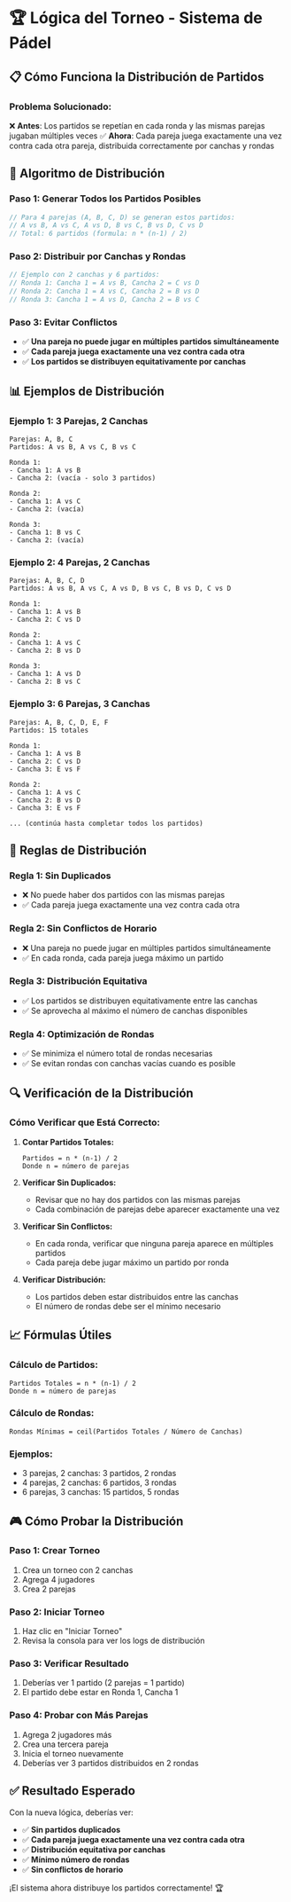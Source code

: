 # 🏆 Lógica del Torneo - Sistema de Pádel

## 📋 **Cómo Funciona la Distribución de Partidos**

### **Problema Solucionado:**

❌ **Antes**: Los partidos se repetían en cada ronda y las mismas parejas jugaban múltiples veces
✅ **Ahora**: Cada pareja juega exactamente una vez contra cada otra pareja, distribuida correctamente por canchas y rondas

## 🔄 **Algoritmo de Distribución**

### **Paso 1: Generar Todos los Partidos Posibles**

```javascript
// Para 4 parejas (A, B, C, D) se generan estos partidos:
// A vs B, A vs C, A vs D, B vs C, B vs D, C vs D
// Total: 6 partidos (formula: n * (n-1) / 2)
```

### **Paso 2: Distribuir por Canchas y Rondas**

```javascript
// Ejemplo con 2 canchas y 6 partidos:
// Ronda 1: Cancha 1 = A vs B, Cancha 2 = C vs D
// Ronda 2: Cancha 1 = A vs C, Cancha 2 = B vs D
// Ronda 3: Cancha 1 = A vs D, Cancha 2 = B vs C
```

### **Paso 3: Evitar Conflictos**

- ✅ **Una pareja no puede jugar en múltiples partidos simultáneamente**
- ✅ **Cada pareja juega exactamente una vez contra cada otra**
- ✅ **Los partidos se distribuyen equitativamente por canchas**

## 📊 **Ejemplos de Distribución**

### **Ejemplo 1: 3 Parejas, 2 Canchas**

```
Parejas: A, B, C
Partidos: A vs B, A vs C, B vs C

Ronda 1:
- Cancha 1: A vs B
- Cancha 2: (vacía - solo 3 partidos)

Ronda 2:
- Cancha 1: A vs C
- Cancha 2: (vacía)

Ronda 3:
- Cancha 1: B vs C
- Cancha 2: (vacía)
```

### **Ejemplo 2: 4 Parejas, 2 Canchas**

```
Parejas: A, B, C, D
Partidos: A vs B, A vs C, A vs D, B vs C, B vs D, C vs D

Ronda 1:
- Cancha 1: A vs B
- Cancha 2: C vs D

Ronda 2:
- Cancha 1: A vs C
- Cancha 2: B vs D

Ronda 3:
- Cancha 1: A vs D
- Cancha 2: B vs C
```

### **Ejemplo 3: 6 Parejas, 3 Canchas**

```
Parejas: A, B, C, D, E, F
Partidos: 15 totales

Ronda 1:
- Cancha 1: A vs B
- Cancha 2: C vs D
- Cancha 3: E vs F

Ronda 2:
- Cancha 1: A vs C
- Cancha 2: B vs D
- Cancha 3: E vs F

... (continúa hasta completar todos los partidos)
```

## 🎯 **Reglas de Distribución**

### **Regla 1: Sin Duplicados**

- ❌ No puede haber dos partidos con las mismas parejas
- ✅ Cada pareja juega exactamente una vez contra cada otra

### **Regla 2: Sin Conflictos de Horario**

- ❌ Una pareja no puede jugar en múltiples partidos simultáneamente
- ✅ En cada ronda, cada pareja juega máximo un partido

### **Regla 3: Distribución Equitativa**

- ✅ Los partidos se distribuyen equitativamente entre las canchas
- ✅ Se aprovecha al máximo el número de canchas disponibles

### **Regla 4: Optimización de Rondas**

- ✅ Se minimiza el número total de rondas necesarias
- ✅ Se evitan rondas con canchas vacías cuando es posible

## 🔍 **Verificación de la Distribución**

### **Cómo Verificar que Está Correcto:**

1. **Contar Partidos Totales:**

   ```
   Partidos = n * (n-1) / 2
   Donde n = número de parejas
   ```

2. **Verificar Sin Duplicados:**

   - Revisar que no hay dos partidos con las mismas parejas
   - Cada combinación de parejas debe aparecer exactamente una vez

3. **Verificar Sin Conflictos:**

   - En cada ronda, verificar que ninguna pareja aparece en múltiples partidos
   - Cada pareja debe jugar máximo un partido por ronda

4. **Verificar Distribución:**
   - Los partidos deben estar distribuidos entre las canchas
   - El número de rondas debe ser el mínimo necesario

## 📈 **Fórmulas Útiles**

### **Cálculo de Partidos:**

```
Partidos Totales = n * (n-1) / 2
Donde n = número de parejas
```

### **Cálculo de Rondas:**

```
Rondas Mínimas = ceil(Partidos Totales / Número de Canchas)
```

### **Ejemplos:**

- 3 parejas, 2 canchas: 3 partidos, 2 rondas
- 4 parejas, 2 canchas: 6 partidos, 3 rondas
- 6 parejas, 3 canchas: 15 partidos, 5 rondas

## 🎮 **Cómo Probar la Distribución**

### **Paso 1: Crear Torneo**

1. Crea un torneo con 2 canchas
2. Agrega 4 jugadores
3. Crea 2 parejas

### **Paso 2: Iniciar Torneo**

1. Haz clic en "Iniciar Torneo"
2. Revisa la consola para ver los logs de distribución

### **Paso 3: Verificar Resultado**

1. Deberías ver 1 partido (2 parejas = 1 partido)
2. El partido debe estar en Ronda 1, Cancha 1

### **Paso 4: Probar con Más Parejas**

1. Agrega 2 jugadores más
2. Crea una tercera pareja
3. Inicia el torneo nuevamente
4. Deberías ver 3 partidos distribuidos en 2 rondas

## ✅ **Resultado Esperado**

Con la nueva lógica, deberías ver:

- ✅ **Sin partidos duplicados**
- ✅ **Cada pareja juega exactamente una vez contra cada otra**
- ✅ **Distribución equitativa por canchas**
- ✅ **Mínimo número de rondas**
- ✅ **Sin conflictos de horario**

¡El sistema ahora distribuye los partidos correctamente! 🏆
